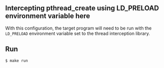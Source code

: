 ## Intercepting pthread_create using LD_PRELOAD environment variable here

With this configuration, the target program will need to be run with the `LD_PRELOAD` environment variable set to the thread interception library.

## Run
```shell
$ make run
```

